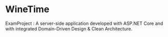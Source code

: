 # WineTime
ExamProject :
A server-side application developed with ASP.NET Core and with 
integrated Domain-Driven Design & Clean Architecture. 

